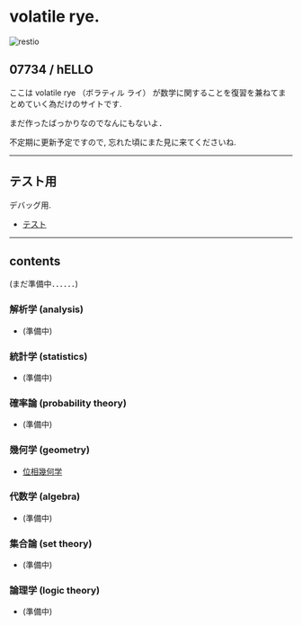 # volatile rye.

![restio](restio.png)


## 07734 / hELLO

ここは volatile rye （ボラティル ライ） が数学に関することを復習を兼ねてまとめていく為だけのサイトです.

まだ作ったばっかりなのでなんにもないよ．

不定期に更新予定ですので, 忘れた頃にまた見に来てくださいね.

---

## テスト用
デバッグ用.
- [テスト](test/test.md)

---

## contents

(まだ準備中．．．．．．)

### 解析学 (analysis)
- (準備中)

### 統計学 (statistics)
- (準備中)

### 確率論 (probability theory)
- (準備中)

### 幾何学 (geometry)
- [位相幾何学](geometry/topology.md)

### 代数学 (algebra)
- (準備中)

### 集合論 (set theory)
- (準備中)

### 論理学 (logic theory)
- (準備中)
  
